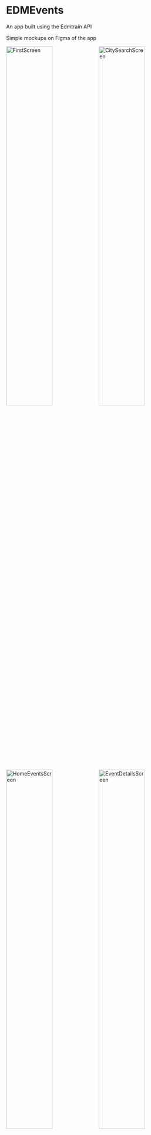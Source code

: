 # EDMEvents
An app built using the Edmtrain API

Simple mockups on Figma of the app

<p float="left">
  <img alt="FirstScreen" src="https://user-images.githubusercontent.com/43551312/156821185-cd691d59-c859-487a-9c2c-cfec968c2fed.png" width="50%" ><img  alt="CitySearchScreen" src="https://user-images.githubusercontent.com/43551312/156821182-57eb0244-2f50-4a5b-aef2-d7d71c5fae48.png" width="50%" >
</p>
<p float="left">
  <img  alt="HomeEventsScreen" src="https://user-images.githubusercontent.com/43551312/156821181-d1e71df5-c338-4878-a2ab-93c49f7e5cbd.png" width="50%" ><img  alt="EventDetailsScreen" src="https://user-images.githubusercontent.com/43551312/156821180-ccd21a86-8413-4c4c-af87-e04d97ab04fb.png" width="50%" >
</p>
